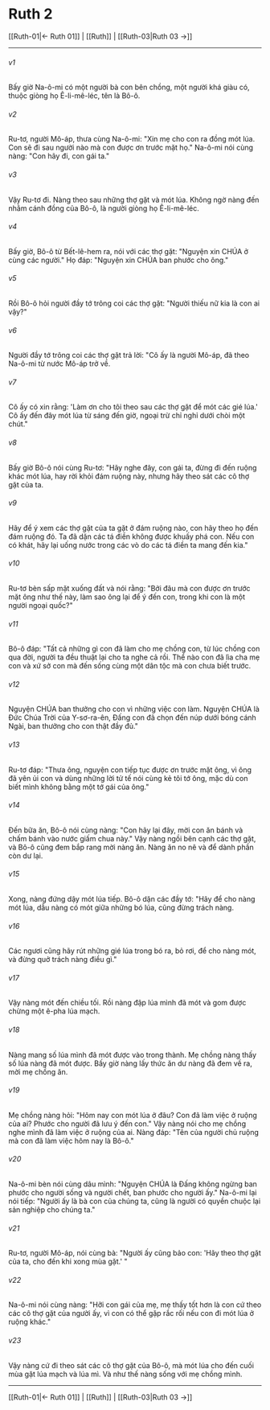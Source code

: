 # Ruth 2

[[Ruth-01|← Ruth 01]] | [[Ruth]] | [[Ruth-03|Ruth 03 →]]
***



###### v1 
Bấy giờ Na-ô-mi có một người bà con bên chồng, một người khá giàu có, thuộc giòng họ Ê-li-mê-léc, tên là Bô-ô. 

###### v2 
Ru-tơ, người Mô-áp, thưa cùng Na-ô-mi: "Xin mẹ cho con ra đồng mót lúa. Con sẽ đi sau người nào mà con được ơn trước mặt họ." Na-ô-mi nói cùng nàng: "Con hãy đi, con gái ta." 

###### v3 
Vậy Ru-tơ đi. Nàng theo sau những thợ gặt và mót lúa. Không ngờ nàng đến nhằm cánh đồng của Bô-ô, là người giòng họ Ê-li-mê-léc. 

###### v4 
Bấy giờ, Bô-ô từ Bết-lê-hem ra, nói với các thợ gặt: "Nguyện xin CHÚA ở cùng các người." Họ đáp: "Nguyện xin CHÚA ban phước cho ông." 

###### v5 
Rồi Bô-ô hỏi người đầy tớ trông coi các thợ gặt: "Người thiếu nữ kia là con ai vậy?" 

###### v6 
Người đầy tớ trông coi các thợ gặt trả lời: "Cô ấy là người Mô-áp, đã theo Na-ô-mi từ nước Mô-áp trở về. 

###### v7 
Cô ấy có xin rằng: 'Làm ơn cho tôi theo sau các thợ gặt để mót các gié lúa.' Cô ấy đến đây mót lúa từ sáng đến giờ, ngoại trừ chỉ nghỉ dưới chòi một chút." 

###### v8 
Bấy giờ Bô-ô nói cùng Ru-tơ: "Hãy nghe đây, con gái ta, đừng đi đến ruộng khác mót lúa, hay rời khỏi đám ruộng này, nhưng hãy theo sát các cô thợ gặt của ta. 

###### v9 
Hãy để ý xem các thợ gặt của ta gặt ở đám ruộng nào, con hãy theo họ đến đám ruộng đó. Ta đã dặn các tá điền không được khuấy phá con. Nếu con có khát, hãy lại uống nước trong các vò do các tá điền ta mang đến kia." 

###### v10 
Ru-tơ bèn sấp mặt xuống đất và nói rằng: "Bởi đâu mà con được ơn trước mặt ông như thế này, làm sao ông lại để ý đến con, trong khi con là một người ngoại quốc?" 

###### v11 
Bô-ô đáp: "Tất cả những gì con đã làm cho mẹ chồng con, từ lúc chồng con qua đời, người ta đều thuật lại cho ta nghe cả rồi. Thể nào con đã lìa cha mẹ con và xứ sở con mà đến sống cùng một dân tộc mà con chưa biết trước. 

###### v12 
Nguyện CHÚA ban thưởng cho con vì những việc con làm. Nguyện CHÚA là Đức Chúa Trời của Y-sơ-ra-ên, Đấng con đã chọn đến núp dưới bóng cánh Ngài, ban thưởng cho con thật đầy đủ." 

###### v13 
Ru-tơ đáp: "Thưa ông, nguyện con tiếp tục được ơn trước mặt ông, vì ông đã yên ủi con và dùng những lời tử tế nói cùng kẻ tôi tớ ông, mặc dù con biết mình không bằng một tớ gái của ông." 

###### v14 
Đến bữa ăn, Bô-ô nói cùng nàng: "Con hãy lại đây, mời con ăn bánh và chấm bánh vào nước giấm chua này." Vậy nàng ngồi bên cạnh các thợ gặt, và Bô-ô cũng đem bắp rang mời nàng ăn. Nàng ăn no nê và để dành phần còn dư lại. 

###### v15 
Xong, nàng đứng dậy mót lúa tiếp. Bô-ô dặn các đầy tớ: "Hãy để cho nàng mót lúa, dẫu nàng có mót giữa những bó lúa, cũng đừng trách nàng. 

###### v16 
Các ngươi cũng hãy rút những gié lúa trong bó ra, bỏ rơi, để cho nàng mót, và đừng quở trách nàng điều gì." 

###### v17 
Vậy nàng mót đến chiều tối. Rồi nàng đập lúa mình đã mót và gom được chừng một ê-pha lúa mạch. 

###### v18 
Nàng mang số lúa mình đã mót được vào trong thành. Mẹ chồng nàng thấy số lúa nàng đã mót được. Bấy giờ nàng lấy thức ăn dư nàng đã đem về ra, mời mẹ chồng ăn. 

###### v19 
Mẹ chồng nàng hỏi: "Hôm nay con mót lúa ở đâu? Con đã làm việc ở ruộng của ai? Phước cho người đã lưu ý đến con." Vậy nàng nói cho mẹ chồng nghe mình đã làm việc ở ruộng của ai. Nàng đáp: "Tên của người chủ ruộng mà con đã làm việc hôm nay là Bô-ô." 

###### v20 
Na-ô-mi bèn nói cùng dâu mình: "Nguyện CHÚA là Đấng không ngừng ban phước cho người sống và người chết, ban phước cho người ấy." Na-ô-mi lại nói tiếp: "Người ấy là bà con của chúng ta, cũng là người có quyền chuộc lại sản nghiệp cho chúng ta." 

###### v21 
Ru-tơ, người Mô-áp, nói cùng bà: "Người ấy cũng bảo con: 'Hãy theo thợ gặt của ta, cho đến khi xong mùa gặt.' " 

###### v22 
Na-ô-mi nói cùng nàng: "Hỡi con gái của mẹ, mẹ thấy tốt hơn là con cứ theo các cô thợ gặt của người ấy, vì con có thể gặp rắc rối nếu con đi mót lúa ở ruộng khác." 

###### v23 
Vậy nàng cứ đi theo sát các cô thợ gặt của Bô-ô, mà mót lúa cho đến cuối mùa gặt lúa mạch và lúa mì. Và như thế nàng sống với mẹ chồng mình.

***
[[Ruth-01|← Ruth 01]] | [[Ruth]] | [[Ruth-03|Ruth 03 →]]
